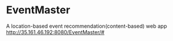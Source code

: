 # EventMaster
A location-based event recommendation(content-based) web app
http://35.161.46.192:8080/EventMaster/#
